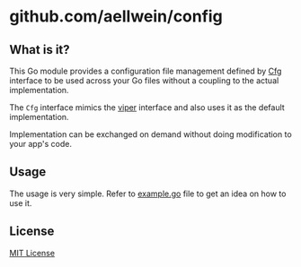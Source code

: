 
github.com/aellwein/config
==========================

What is it?
-----------

This Go module provides a configuration file management defined by [Cfg](pkg/config/api.go) interface to be used across your Go files without a coupling to the actual implementation.

The ``Cfg`` interface mimics the [viper](https://github.com/spf13/viper) interface and also uses
it as the default implementation.

Implementation can be exchanged on demand without doing modification to your app's code.

Usage
-----

The usage is very simple. Refer to [example.go](examples/example.go) file to get an idea on how to use it.


License
-------

[MIT License](LICENSE)